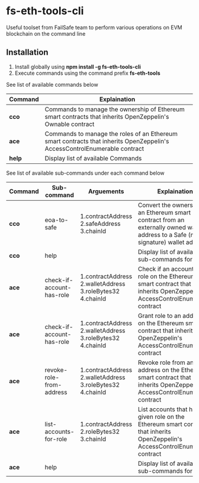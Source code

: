 # fs-eth-tools-cli
Useful toolset from FailSafe team to perform various operations on EVM blockchain on the command line

## Installation

1. Install globally using **npm install -g fs-eth-tools-cli**
2. Execute commands using the command prefix **fs-eth-tools**

See list of available commands below

| Command  | Explaination  |
| ------------ | ------------ |
|  **cco** |  Commands to manage the ownership of Ethereum smart contracts that inherits OpenZeppelin's Ownable contract |
|  **ace** | Commands to manage the roles of an Ethereum smart contracts that inherits OpenZeppelin's AccessControlEnumerable contract  |
| **help**| Display list of available Commands |

See list of available sub-commands under each command below

| Command  | Sub-command  | Arguements  | Explaination  | Example |
| ------------ | ------------ | ------------ | ------------ | ------------ |
| **cco**   | eoa-to-safe  | 1.contractAddress 2.safeAddress 3.chainId  | Convert the ownership of an Ethereum smart contract from an externally owned wallet address to a Safe (multi-signature) wallet address  | fs-eth-tools cco 0x475e0DB6c69117565A85cd6cBc06a917274CE189 0xD503aa20Fd1704B8600933E531804d3d4B58672d 137	|
| **cco**   | help  |   | Display list of available sub-commands for **cco** | fs-eth-tools cco help	|
| **ace**   | check-if-account-has-role  | 1.contractAddress 2.walletAddress 3.roleBytes32 4.chainId  | Check if an account has a role on the Ethereum smart contract that inherits OpenZeppelin's AccessControlEnumerable contract   | fs-eth-tools ace check-if-account-has-role 0x986F5dD85b7C7361ed9Fc4b5094d3C5eD1a34fDa 0xe7804c37c13166fF0b37F5aE0BB07A3aEbb6e245 0x0000000000000000000000000000000000000000000000000000000000000003 137	|
| **ace**   | check-if-account-has-role  | 1.contractAddress 2.walletAddress 3.roleBytes32 4.chainId  | Grant role to an address on the Ethereum smart contract that inherits OpenZeppelin's AccessControlEnumerable contract   | fs-eth-tools ace grant-role-to-address 0x986F5dD85b7C7361ed9Fc4b5094d3C5eD1a34fDa 0xe7804c37c13166fF0b37F5aE0BB07A3aEbb6e245 0x0000000000000000000000000000000000000000000000000000000000000003 137	|
| **ace**   | revoke-role-from-address  | 1.contractAddress 2.walletAddress 3.roleBytes32 4.chainId  | Revoke role from an address on the Ethereum smart contract that inherits OpenZeppelin's AccessControlEnumerable contract   | fs-eth-tools ace revoke-role-from-address 0x986F5dD85b7C7361ed9Fc4b5094d3C5eD1a34fDa 0xe7804c37c13166fF0b37F5aE0BB07A3aEbb6e245 0x0000000000000000000000000000000000000000000000000000000000000003 137	|
| **ace**   | list-accounts-for-role  | 1.contractAddress 2.roleBytes32 3.chainId  | List accounts that have a given role on the Ethereum smart contract that inherits OpenZeppelin's AccessControlEnumerable contract | fs-eth-tools ace list-accounts-for-role 0x986F5dD85b7C7361ed9Fc4b5094d3C5eD1a34fDa 0x0000000000000000000000000000000000000000000000000000000000000003 137	|
| **ace**   | help  |   | Display list of available sub-commands for **ace** | fs-eth-tools ace help	|

